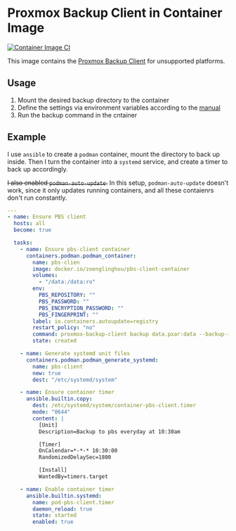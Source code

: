 # Proxmox Backup Client in Container Image

[![Container Image CI](https://github.com/zoenglinghou/pbs-client-container/actions/workflows/container-image.yml/badge.svg)](https://github.com/zoenglinghou/pbs-client-container/actions/workflows/container-image.yml)

This image contains the [Proxmox Backup Client](https://www.proxmox.com/en/proxmox-backup-server) for unsupported platforms.

## Usage

1. Mount the desired backup directory to the container
2. Define the settings via environment variables according to the [manual](https://pbs.proxmox.com/docs/backup-client.html)
3. Run the backup command in the cntainer

## Example

I use `ansible` to create a `podman` container, mount the directory to back up inside. Then I turn the container into a `systemd` service, and create a timer to back up accordingly.

~~I also enabled `podman-auto-update`.~~ In this setup, `podman-auto-update` doesn't work, since it only updates running containers, and all these contaienrs don't run constantly.

```yaml
---
- name: Ensure PBS client
  hosts: all
  become: true

  tasks:
    - name: Ensure pbs-client container
      containers.podman.podman_container:
        name: pbs-clien
        image: docker.io/zoenglinghou/pbs-client-container
        volumes:
          - "/data:/data:ro"
        env:
          PBS_REPOSITORY: ""
          PBS_PASSWORD: ""
          PBS_ENCRYPTION_PASSWORD: ""
          PBS_FINGERPRINT: ""
        label: io.containers.autoupdate=registry
        restart_policy: "no"
        command: proxmox-backup-client backup data.pxar:data --backup-id {{ inventory_hostname }}.data
        state: created

    - name: Generate systemd unit files
      containers.podman.podman_generate_systemd:
        name: pbs-client
        new: true
        dest: "/etc/systemd/system"

    - name: Ensure container timer
      ansible.builtin.copy:
        dest: /etc/systemd/system/container-pbs-client.timer
        mode: "0644"
        content: |
          [Unit]
          Description=Backup to pbs everyday at 10:30am

          [Timer]
          OnCalendar=*-*-* 10:30:00
          RandomizedDelaySec=1800

          [Install]
          WantedBy=timers.target

    - name: Enable container timer
      ansible.builtin.systemd:
        name: pod-pbs-client.timer
        daemon_reload: true
        state: started
        enabled: true
````

